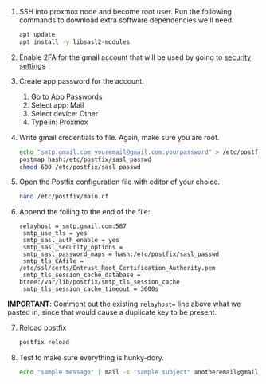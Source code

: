 
1. SSH into proxmox node and become root user. Run the following commands to download extra software dependencies we'll need.

    ```bash
    apt update
    apt install -y libsasl2-modules
    ```

2. Enable 2FA for the gmail account that will be used by going to [security settings](https://myaccount.google.com/security)

3. Create app password for the account.
    1. Go to [App Passwords](https://security.google.com/settings/security/apppasswords)
    2. Select app: Mail
    3. Select device: Other
    4. Type in: Proxmox
  
4. Write gmail credentials to file. Again, make sure you are root.

    ```bash
    echo "smtp.gmail.com youremail@gmail.com:yourpassword" > /etc/postfix/sasl_passwd
    postmap hash:/etc/postfix/sasl_passwd
    chmod 600 /etc/postfix/sasl_passwd
    ```

5. Open the Postfix configuration file with editor of your choice.

    ```bash
    nano /etc/postfix/main.cf
    ```

6. Append the folling to the end of the file:
    ```text
    relayhost = smtp.gmail.com:587
     smtp_use_tls = yes
     smtp_sasl_auth_enable = yes
     smtp_sasl_security_options =
     smtp_sasl_password_maps = hash:/etc/postfix/sasl_passwd
     smtp_tls_CAfile = /etc/ssl/certs/Entrust_Root_Certification_Authority.pem
     smtp_tls_session_cache_database = btree:/var/lib/postfix/smtp_tls_session_cache
     smtp_tls_session_cache_timeout = 3600s
    ```

**IMPORTANT**: Comment out the existing `relayhost=` line above what we pasted in, since that would cause a duplicate key to be present.

7. Reload postfix
    ```bash
    postfix reload
    ```

8. Test to make sure everything is hunky-dory.
    ```bash
    echo "sample message" | mail -s "sample subject" anotheremail@gmail.com
    ```

